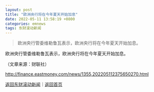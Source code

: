 ```yaml
---
layout: post
title: "欧洲央行将在今年夏天开始加息"
date: 2022-05-11 13:58:19 +0800
categories: emnews
tags: 东财滚动新闻
---
```

> 欧洲央行管委维勒鲁瓦表示，欧洲央行将在今年夏天开始加息。

<p>欧洲央行管委维勒鲁瓦表示，欧洲央行将在今年夏天开始加息。</p><p class="em_media">（文章来源：财联社）</p>

<http://finance.eastmoney.com/news/1355,202205112375650270.html>

[返回东财滚动新闻](//finews.withounder.com/emnews/)｜[返回首页](//finews.withounder.com/)